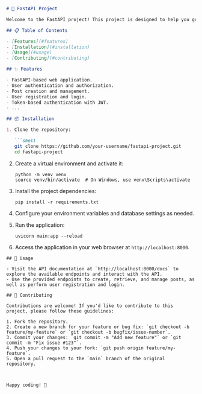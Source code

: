 
```markdown
# 🚀 FastAPI Project

Welcome to the FastAPI project! This project is designed to help you get started with building web applications and APIs using the FastAPI framework. Here's a quick overview of what you'll find in this repository.

## 📋 Table of Contents

- [Features](#features)
- [Installation](#installation)
- [Usage](#usage)
- [Contributing](#contributing)

## ✨ Features

- FastAPI-based web application.
- User authentication and authorization.
- Post creation and management.
- User registration and login.
- Token-based authentication with JWT.
- ...

## 📦 Installation

1. Clone the repository:

   ```shell
   git clone https://github.com/your-username/fastapi-project.git
   cd fastapi-project
   ```

2. Create a virtual environment and activate it:

   ```shell
   python -m venv venv
   source venv/bin/activate  # On Windows, use venv\Scripts\activate
   ```

3. Install the project dependencies:

   ```shell
   pip install -r requirements.txt
   ```

4. Configure your environment variables and database settings as needed.

5. Run the application:

   ```shell
   uvicorn main:app --reload
   ```

6. Access the application in your web browser at `http://localhost:8000`.

```
## 🚀 Usage

- Visit the API documentation at `http://localhost:8000/docs` to explore the available endpoints and interact with the API.
- Use the provided endpoints to create, retrieve, and manage posts, as well as perform user registration and login.

## 🤝 Contributing

Contributions are welcome! If you'd like to contribute to this project, please follow these guidelines:

1. Fork the repository.
2. Create a new branch for your feature or bug fix: `git checkout -b feature/my-feature` or `git checkout -b bugfix/issue-number`.
3. Commit your changes: `git commit -m "Add new feature"` or `git commit -m "Fix issue #123"`.
4. Push your changes to your fork: `git push origin feature/my-feature`.
5. Open a pull request to the `main` branch of the original repository.



Happy coding! 🎉



